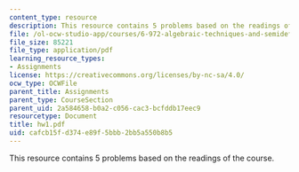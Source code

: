 ```yaml
---
content_type: resource
description: This resource contains 5 problems based on the readings of the course.
file: /ol-ocw-studio-app/courses/6-972-algebraic-techniques-and-semidefinite-optimization-spring-2006/cafcb15fd374e89f5bbb2bb5a550b8b5_hw1.pdf
file_size: 85221
file_type: application/pdf
learning_resource_types:
- Assignments
license: https://creativecommons.org/licenses/by-nc-sa/4.0/
ocw_type: OCWFile
parent_title: Assignments
parent_type: CourseSection
parent_uid: 2a584658-b0a2-c056-cac3-bcfddb17eec9
resourcetype: Document
title: hw1.pdf
uid: cafcb15f-d374-e89f-5bbb-2bb5a550b8b5
---
```

This resource contains 5 problems based on the readings of the course.